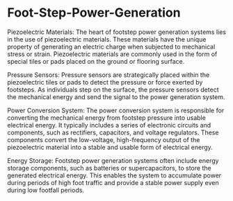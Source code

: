 # Foot-Step-Power-Generation






Piezoelectric Materials: The heart of footstep power generation systems lies in the use of piezoelectric materials. These materials have the unique property of generating an electric charge when subjected to mechanical stress or strain. Piezoelectric materials are commonly used in the form of special tiles or pads placed on the ground or flooring surface.

Pressure Sensors: Pressure sensors are strategically placed within the piezoelectric tiles or pads to detect the pressure or force exerted by footsteps. As individuals step on the surface, the pressure sensors detect the mechanical energy and send the signal to the power generation system.

Power Conversion System: The power conversion system is responsible for converting the mechanical energy from footstep pressure into usable electrical energy. It typically includes a series of electronic circuits and components, such as rectifiers, capacitors, and voltage regulators. These components convert the low-voltage, high-frequency output of the piezoelectric material into a stable and usable form of electrical energy.

Energy Storage: Footstep power generation systems often include energy storage components, such as batteries or supercapacitors, to store the generated electrical energy. This enables the system to accumulate power during periods of high foot traffic and provide a stable power supply even during low footfall periods.
